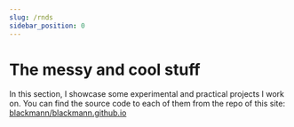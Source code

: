 ```yaml
---
slug: /rnds
sidebar_position: 0
---
```


# The messy and cool stuff

In this section, I showcase some experimental and practical projects I work on.
You can find the source code to each of them from the repo of this
site: [blackmann/blackmann.github.io](https://github.com/blackmann/blackmann.github.io)